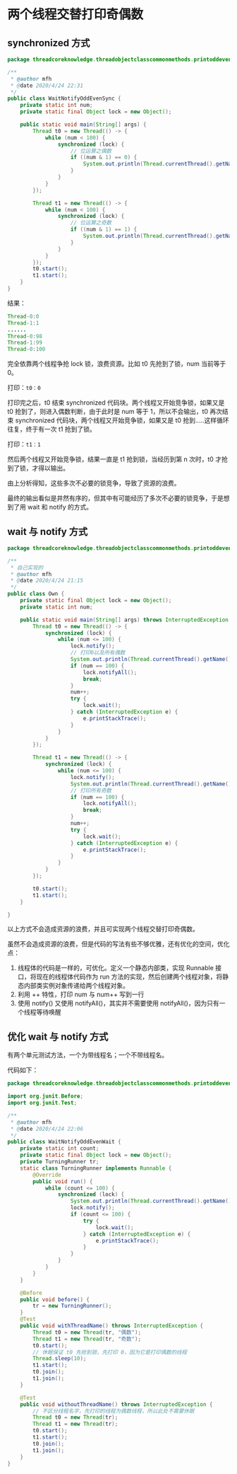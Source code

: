 # 两个线程交替打印奇偶数

## synchronized 方式

```java
package threadcoreknowledge.threadobjectclasscommonmethods.printoddeven;

/**
 * @author mfh
 * @date 2020/4/24 22:31
 */
public class WaitNotifyOddEvenSync {
    private static int num;
    private static final Object lock = new Object();

    public static void main(String[] args) {
        Thread t0 = new Thread(() -> {
            while (num < 100) {
                synchronized (lock) {
                    // 位运算之偶数
                    if ((num & 1) == 0) {
                        System.out.println(Thread.currentThread().getName() + ":" + num++);
                    }
                }
            }
        });

        Thread t1 = new Thread(() -> {
            while (num < 100) {
                synchronized (lock) {
                    // 位运算之奇数
                    if ((num & 1) == 1) {
                        System.out.println(Thread.currentThread().getName() + ":" + num++);
                    }
                }
            }
        });
        t0.start();
        t1.start();
    }
}
```

结果：

```java
Thread-0:0
Thread-1:1
......
Thread-0:98
Thread-1:99
Thread-0:100
```



完全依靠两个线程争抢 lock 锁，浪费资源。比如 t0 先抢到了锁，num 当前等于 0。

打印：`t0：0`

打印完之后，t0 结束 synchronized 代码块。两个线程又开始竞争锁，如果又是 t0 抢到了，则进入偶数判断，由于此时是 num 等于 1，所以不会输出，t0 再次结束 synchronized 代码块，两个线程又开始竞争锁，如果又是 t0 抢到.....这样循环往复，终于有一次 t1 抢到了锁。

打印：`t1：1`

然后两个线程又开始竞争锁，结果一直是 t1 抢到锁，当经历到第 n 次时，t0 才抢到了锁，才得以输出。

由上分析得知，这些多次不必要的锁竞争，导致了资源的浪费。

最终的输出看似是井然有序的，但其中有可能经历了多次不必要的锁竞争，于是想到了用 wait 和 notify 的方式。

## wait 与 notify 方式

```java
package threadcoreknowledge.threadobjectclasscommonmethods.printoddeven;

/**
 * 自己实现的
 * @author mfh
 * @date 2020/4/24 21:15
 */
public class Own {
    private static final Object lock = new Object();
    private static int num;

    public static void main(String[] args) throws InterruptedException {
        Thread t0 = new Thread(() -> {
            synchronized (lock) {
                while (num <= 100) {
                    lock.notify();
                    // 打印0以及所有偶数
                    System.out.println(Thread.currentThread().getName() + " 打印：" + num);
                    if (num == 100) {
                        lock.notifyAll();
                        break;
                    }
                    num++;
                    try {
                        lock.wait();
                    } catch (InterruptedException e) {
                        e.printStackTrace();
                    }
                }
            }
        });

        Thread t1 = new Thread(() -> {
            synchronized (lock) {
                while (num <= 100) {
                    lock.notify();
                    System.out.println(Thread.currentThread().getName() + " 打印：" + num);
                    // 打印所有奇数
                    if (num == 100) {
                        lock.notifyAll();
                        break;
                    }
                    num++;
                    try {
                        lock.wait();
                    } catch (InterruptedException e) {
                        e.printStackTrace();
                    }
                }
            }
        });

        t0.start();
        t1.start();
    }

}
```

以上方式不会造成资源的浪费，并且可实现两个线程交替打印奇偶数。

虽然不会造成资源的浪费，但是代码的写法有些不够优雅，还有优化的空间，优化点：

1. 线程体的代码是一样的，可优化。定义一个静态内部类，实现 Runnable 接口，将现在的线程体代码作为 run 方法的实现，然后创建两个线程对象，将静态内部类实例对象传递给两个线程对象。
2. 利用 ++ 特性，打印 num 与 num++ 写到一行
3. 使用 notify() 又使用 notifyAll()，其实并不需要使用 notifyAll()，因为只有一个线程等待唤醒

## 优化 wait 与 notify 方式

有两个单元测试方法，一个为带线程名；一个不带线程名。

代码如下：

```java
package threadcoreknowledge.threadobjectclasscommonmethods.printoddeven;

import org.junit.Before;
import org.junit.Test;

/**
 * @author mfh
 * @date 2020/4/24 22:06
 */
public class WaitNotifyOddEvenWait {
    private static int count;
    private static final Object lock = new Object();
    private TurningRunner tr;
    static class TurningRunner implements Runnable {
        @Override
        public void run() {
            while (count <= 100) {
                synchronized (lock) {
                    System.out.println(Thread.currentThread().getName() + "：" + count++);
                    lock.notify();
                    if (count <= 100) {
                        try {
                            lock.wait();
                        } catch (InterruptedException e) {
                            e.printStackTrace();
                        }
                    }
                }
            }
        }
    }

    @Before
    public void before() {
        tr = new TurningRunner();
    }
    @Test
    public void withThreadName() throws InterruptedException {
        Thread t0 = new Thread(tr, "偶数");
        Thread t1 = new Thread(tr, "奇数");
        t0.start();
        // 休眠保证 t0 先抢到锁，先打印 0，因为它是打印偶数的线程
        Thread.sleep(10);
        t1.start();
        t0.join();
        t1.join();
    }

    @Test
    public void withoutThreadName() throws InterruptedException {
        // 不区分线程名字，先打印的线程为偶数线程，所以此处不需要休眠
        Thread t0 = new Thread(tr);
        Thread t1 = new Thread(tr);
        t0.start();
        t1.start();
        t0.join();
        t1.join();
    }
}
```

